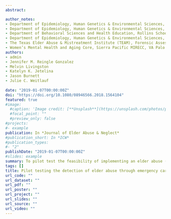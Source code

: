 ```yaml
---
abstract:                                                                         Objective - To pilot test the feasibility of implementing an elder abuse (EA) screening tool (DETECT) designed for medics. <br> <br> Methods - Testing occurred between September 17th, 2015 and October 26th, 2015. MedStar Mobile Healthcare medics completed the DETECT tool when responding to calls for community-dwelling patients 65 years of age or older. <br> <br> Results - The DETECT tool was used 1,248 times by 97% of medics responding to an eligible 911 call. Medics responded affirmatively to at least one screening item on 209 of the completed screenings (16.8%). Immediately following the introduction of the DETECT tool, there was an increase of 5.4 (226% above baseline) reports per month (p = 0.0056). <br> <br> Conclusions - The DETECT tool was easily incorporated into medic’s field-based practice and resulted in an increase in medic generated reports of EA to APS. Future research designed to evaluate the tool’s validity and reliability are warranted.

author_notes:
- Department of Epidemiology, Human Genetics & Environmental Sciences, University of Texas School of Public Health, Dallas, TX, USA
- Department of Epidemiology, Human Genetics & Environmental Sciences, University of Texas School of Public Health, Dallas, TX, USA
- Department of Behavioral Sciences and Health Education, Rollins School of Public Health, Emory University, Atlanta, GA, USA
- Department of Epidemiology, Human Genetics & Environmental Sciences, University of Texas School of Public Health, Dallas, TX, USA
- The Texas Elder Abuse & Mistreatment Institute (TEAM), Forensic Assessment Center Network (FACN)-APS Division, UTHealth, McGovern Medical School, Houston, TX, USA
- Women’s Mental Health and Aging Core, Sierra Pacific MIRECC, VA Palo Alto Health Care System, Palo Alto, CA, USA; Psychiatry and Behavioral Sciences, Stanford University School of Medicine, Palo Alto, CA, USA
authors:
- admin
- Jennifer M. Reingle Gonzalez
- Melvin Livingston
- Katelyn K. Jetelina
- Jason Burnett
- Julie C. Weitlauf
 
date: "2019-01-07T00:00:00Z"
doi: "https://doi.org/10.1080/08946566.2018.1564104"
featured: true
#image:
  #caption: 'Image credit: [**Unsplash**](https://unsplash.com/photos/pLCdAaMFLTE)'
  #focal_point: ""
  #preview_only: false
#projects:
#- example
publication: In *Journal of Elder Abuse & Neglect*
#publication_short: In *ICW*
#publication_types:
#- "2"
publishDate: "2019-01-07T00:00:00Z"
#slides: example
summary: To pilot test the feasibility of implementing an elder abuse (EA) screening tool (DETECT) designed for medics.
tags: []
title: Pilot testing the detection of elder abuse through emergency care technicians (DETECT) screening tool - results from the DETECT pilot project
url_code: ""
url_dataset: ""
url_pdf: ""
url_poster: ""
url_project: ""
url_slides: ""
url_source: ""
url_video: ""
---
```

